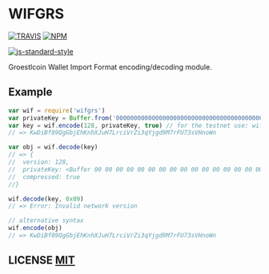 # WIFGRS
[![TRAVIS](https://secure.travis-ci.org/bitcoinjs/wif.png)](http://travis-ci.org/bitcoinjs/wif)
[![NPM](http://img.shields.io/npm/v/wif.svg)](https://www.npmjs.org/package/wif)

[![js-standard-style](https://cdn.rawgit.com/feross/standard/master/badge.svg)](https://github.com/feross/standard)

Groestlcoin Wallet Import Format encoding/decoding module.


## Example

``` javascript
var wif = require('wifgrs')
var privateKey = Buffer.from('0000000000000000000000000000000000000000000000000000000000000001', 'hex')
var key = wif.encode(128, privateKey, true) // for the testnet use: wif.encode(239, ...
// => KwDiBf89QgGbjEhKnhXJuH7LrciVrZi3qYjgd9M7rFU73sVHnoWn

var obj = wif.decode(key)
// => {
//	version: 128,
//	privateKey: <Buffer 00 00 00 00 00 00 00 00 00 00 00 00 00 00 00 00 00 00 00 00 00 00 00 00 00 00 00 00 00 00 00 01>,
//	compressed: true
//}

wif.decode(key, 0x09)
// => Error: Invalid network version

// alternative syntax
wif.encode(obj)
// => KwDiBf89QgGbjEhKnhXJuH7LrciVrZi3qYjgd9M7rFU73sVHnoWn
```

## LICENSE [MIT](LICENSE)
